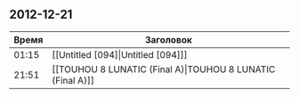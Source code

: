 ## 2012-12-21
| Время | Заголовок |
| --- | --- |
| 01:15 | [[Untitled [094]\|Untitled [094]]] |
| 21:51 | [[TOUHOU 8 LUNATIC (Final A)\|TOUHOU 8 LUNATIC (Final A)]] |
